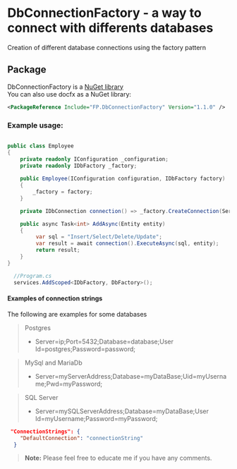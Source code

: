 # DbConnectionFactory - a way to connect with differents databases

Creation of different database connections using the factory pattern

## Package

DbConnectionFactory is a [NuGet library](https://www.nuget.org/packages/FP.DbConnectionFactory "DbConnection Factory package")  
You can also use docfx as a NuGet library:
```xml
<PackageReference Include="FP.DbConnectionFactory" Version="1.1.0" />
```

### Example usage:
```csharp

public class Employee
{
    private readonly IConfiguration _configuration;
    private readonly IDbFactory _factory;
    
    public Employee(IConfiguration configuration, IDbFactory factory)
    {
        _factory = factory;
    }

    private IDbConnection connection() => _factory.CreateConnection(ServerType.PostgreSQL, _configuration).GetConnection();

    public async Task<int> AddAsync(Entity entity)
    {
         var sql = "Insert/Select/Delete/Update";
         var result = await connection().ExecuteAsync(sql, entity);
         return result;
    }
}
```
```csharp
  //Program.cs
  services.AddScoped<IDbFactory, DbFactory>();
```


#### Examples of connection strings

The following are examples for some databases

> Postgres
> - Server=ip;Port=5432;Database=database;User Id=postgres;Password=password;  

> MySql and MariaDb
> - Server=myServerAddress;Database=myDataBase;Uid=myUsername;Pwd=myPassword;

> SQL Server
> - Server=mySQLServerAddress;Database=myDataBase;User Id=myUsername;Password=myPassword;

```json
 "ConnectionStrings": {
    "DefaultConnection": "connectionString"
  }
```


> **Note:** Please feel free to educate me if you have any comments.

